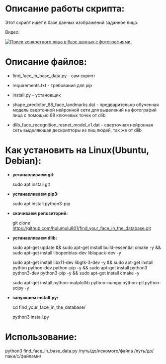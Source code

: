 # Описание работы скрипта:

Этот скрипт ищет в базе данных изображений заданное лицо.

Видео:

[![Поиск конкретного лица в базе данных с фотографиями.](https://img.youtube.com/vi/N4evIIOrjHw/0.jpg)](https://www.youtube.com/watch?v=N4evIIOrjHw)

# Описание файлов:
  
  - find_face_in_base_data.py - сам скрипт
  
  - requirements.txt - требования для pip
  
  - install.py - установщик
  
  - shape_predictor_68_face_landmarks.dat - предварительно обученная модель сверточной нейронной сети для выделений на фотографий лица с помощью 68 ключевых точек от dlib
  
  - dlib_face_recognition_resnet_model_v1.dat - сверточная нейронная сеть выделяющая дескрипторы из лиц людей, так же от dlib

# Как установить на Linux(Ubuntu, Debian):

  - **устанавливаем git:**
  
    sudo apt install git
    
  - **устанавливаем pip3:**
  
    sudo apt install python3-pip

  - **скачиваем репозиторий:**
    
    git clone https://github.com/hulumulu801/find_your_face_in_the_database.git

  - **устанавливаем dlib:**
  
    sudo apt-get update && sudo apt-get install build-essential cmake -y && sudo apt-get install libopenblas-dev liblapack-dev -y
    
    sudo apt-get install libx11-dev libgtk-3-dev -y && sudo apt-get install python python-dev python-pip -y && sudo apt-get install python3 python3-dev python3-pip -y && sudo apt-get install cmake -y
    
    sudo apt-get install python-matplotlib python-numpy python-pil python-scipy -y
    
  - **запускаем install.py:**
  
    cd find_your_face_in_the_database/
  
    python3 install.py
    
# Использование: 

  python3 find_face_in_base_data.py /путь/до/искомого/файла /путь/до/паки/с/файлами/
